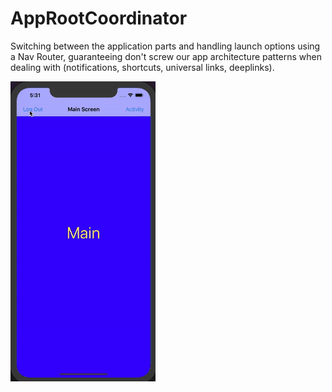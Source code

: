 # AppRootCoordinator
 Switching between the application parts and handling launch options using a Nav Router, 
 guaranteeing don't screw our app architecture patterns when dealing with (notifications, shortcuts, universal links, deeplinks).

![alt text](https://github.com/Joule87/Media/blob/master/AppRootCoordinator/AppRootCoordinatorMedia.gif)
